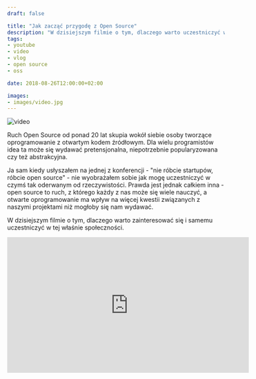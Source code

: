 ```yaml
---
draft: false

title: "Jak zacząć przygodę z Open Source"
description: "W dzisiejszym filmie o tym, dlaczego warto uczestniczyć w społeczności OSS"
tags: 
- youtube
- video
- vlog
- open source
- oss

date: 2018-08-26T12:00:00+02:00

images:
- images/video.jpg
---
```


![video](/images/video.jpg)

Ruch Open Source od ponad 20 lat skupia wokół siebie osoby tworzące oprogramowanie z otwartym kodem źródłowym. Dla wielu programistów idea ta może się wydawać pretensjonalna, niepotrzebnie popularyzowana czy też abstrakcyjna. 

Ja sam kiedy usłyszałem na jednej z konferencji - "nie róbcie startupów, róbcie open source" - nie wyobrażałem sobie jak mogę uczestniczyć w czymś tak oderwanym od rzeczywistości. Prawda jest jednak całkiem inna - open source to ruch, z którego każdy z nas może się wiele nauczyć, a otwarte oprogramowanie ma wpływ na więcej kwestii związanych z naszymi projektami niż mogłoby się nam wydawać. 

W dzisiejszym filmie o tym, dlaczego warto zainteresować się i samemu uczestniczyć w tej właśnie społeczności.

<iframe width="560" height="315" src="https://www.youtube.com/embed/Y_TGHXHDChQ" frameborder="0" allow="accelerometer; autoplay; encrypted-media; gyroscope; picture-in-picture" allowfullscreen></iframe>